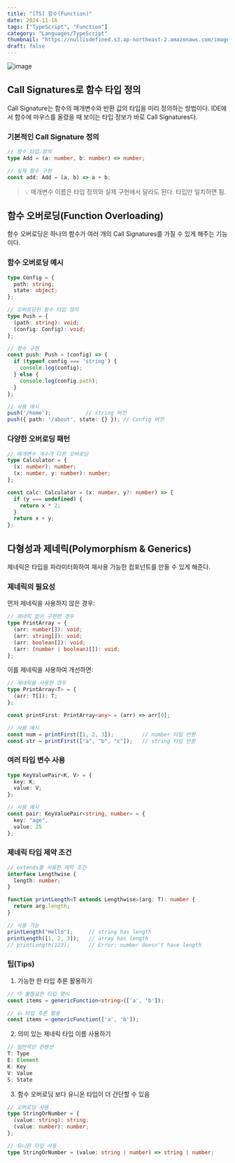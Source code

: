```yaml
---
title: "[TS] 함수(Function)"
date: 2024-11-16
tags: ["TypeScript", "Function"]
category: "Languages/TypeScript"
thumbnail: "https://nullisdefined.s3.ap-northeast-2.amazonaws.com/images/bdb3fceafe9378092615c3f6ddf659a2.png"
draft: false
---
```


![image](https://nullisdefined.s3.ap-northeast-2.amazonaws.com/images/bdb3fceafe9378092615c3f6ddf659a2.png)
## Call Signatures로 함수 타입 정의
Call Signature는 함수의 매개변수와 반환 값의 타입을 미리 정의하는 방법이다. IDE에서 함수에 마우스를 올렸을 때 보이는 타입 정보가 바로 Call Signatures다.

### 기본적인 Call Signature 정의
```ts
// 함수 타입 정의
type Add = (a: number, b: number) => number;

// 실제 함수 구현
const add: Add = (a, b) => a + b;
```
> 💡 매개변수 이름은 타입 정의와 실제 구현에서 달라도 된다. 타입만 일치하면 됨.

## 함수 오버로딩(Function Overloading)
함수 오버로딩은 하나의 함수가 여러 개의 Call Signatures를 가질 수 있게 해주는 기능이다.
### 함수 오버로딩 예시
```ts
type Config = {
  path: string;
  state: object;
};

// 오버로딩된 함수 타입 정의
type Push = {
  (path: string): void;
  (config: Config): void;
};

// 함수 구현
const push: Push = (config) => {
  if (typeof config === 'string') {
    console.log(config);
  } else {
    console.log(config.path);
  }
};

// 사용 예시
push('/home');           // string 버전
push({ path: '/about', state: {} }); // Config 버전
```

### 다양한 오버로딩 패턴
```ts
// 매개변수 개수가 다른 오버로딩
type Calculator = {
  (x: number): number;
  (x: number, y: number): number;
};

const calc: Calculator = (x: number, y?: number) => {
  if (y === undefined) {
    return x * 2;
  }
  return x + y;
};
```

## 다형성과 제네릭(Polymorphism & Generics)
제네릭은 타입을 파라미터화하여 재사용 가능한 컴포넌트를 만들 수 있게 해준다.
### 제네릭의 필요성
먼저 제네릭을 사용하지 않은 경우:
```ts
// 제네릭 없이 구현한 경우
type PrintArray = {
  (arr: number[]): void;
  (arr: string[]): void;
  (arr: boolean[]): void;
  (arr: (number | boolean)[]): void;
};
```

이를 제네릭을 사용하여 개선하면:
```ts
// 제네릭을 사용한 경우
type PrintArray<T> = {
  (arr: T[]): T;
};

const printFirst: PrintArray<any> = (arr) => arr[0];

// 사용 예시
const num = printFirst([1, 2, 3]);         // number 타입 반환
const str = printFirst(["a", "b", "c"]);   // string 타입 반환
```

### 여러 타입 변수 사용
```ts
type KeyValuePair<K, V> = {
  key: K;
  value: V;
};

// 사용 예시
const pair: KeyValuePair<string, number> = {
  key: "age",
  value: 25
};
```

### 제네릭 타입 제약 조건
```ts
// extends를 사용한 제약 조건
interface Lengthwise {
  length: number;
}

function printLength<T extends Lengthwise>(arg: T): number {
  return arg.length;
}

// 사용 가능
printLength("Hello");     // string has length
printLength([1, 2, 3]);   // array has length
// printLength(123);      // Error: number doesn't have length
```

### 팁(Tips)
1. 가능한 한 타입 추론 활용하기
```ts
// 👎 불필요한 타입 명시
const items = genericFunction<string>(['a', 'b']);

// 👍 타입 추론 활용
const items = genericFunction(['a', 'b']);
```
2. 의미 있는 제네릭 타입 이름 사용하기
```ts
// 일반적인 컨벤션
T: Type
E: Element
K: Key
V: Value
S: State
```
3. 함수 오버로딩 보다 유니온 타입이 더 간단할 수 있음
```ts
// 오버로딩 사용
type StringOrNumber = {
  (value: string): string;
  (value: number): number;
};

// 유니온 타입 사용
type StringOrNumber = (value: string | number) => string | number;
```